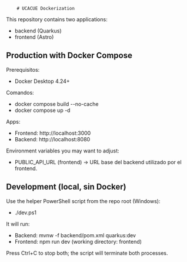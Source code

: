        # UCACUE Dockerization

This repository contains two applications:
- backend (Quarkus)
- frontend (Astro)

## Production with Docker Compose

Prerequisitos:
- Docker Desktop 4.24+

Comandos:
- docker compose build --no-cache
- docker compose up -d

Apps:
- Frontend: http://localhost:3000
- Backend: http://localhost:8080

Environment variables you may want to adjust:
- PUBLIC_API_URL (frontend) -> URL base del backend utilizado por el frontend.

## Development (local, sin Docker)

Use the helper PowerShell script from the repo root (Windows):

- ./dev.ps1

It will run:
- Backend: mvnw -f backend/pom.xml quarkus:dev
- Frontend: npm run dev (working directory: frontend)

Press Ctrl+C to stop both; the script will terminate both processes.

